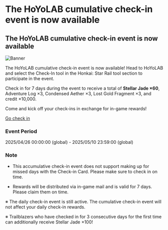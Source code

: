 # The HoYoLAB cumulative check-in event is now available
## The HoYoLAB cumulative check-in event is now available
![Banner](https://sdk.hoyoverse.com/upload/ann/2025/04/30/18da6d24527a9eb7d4a87de32c1d9ba0_5568739181346029832.jpg)

The HoYoLAB cumulative check-in event is now available! Head to HoYoLAB and select the Check-In tool in the Honkai: Star Rail tool section to participate in the event.

Check in for 7 days during the event to receive a total of **Stellar Jade ×60**, Adventure Log ×3, Condensed Aether ×3, Lost Gold Fragment ×3, and credit ×10,000.

Come and kick off your check-ins in exchange for in-game rewards!

[ Go check in](https://act.hoyolab.com/bbs/event/signin/hkrpg/index.html?act_id=e202303301540311&hyl_auth_required=true&hyl_presentation_style=fullscreen&utm_campaign=checkin&utm_id=6&utm_medium=notice&utm_source=ingame)

### Event Period

2025/04/26 00:00:00 (global) - 2025/05/10 23:59:00 (global)

### Note

- This accumulative check-in event does not support making up for missed days with the Check-in Card. Please make sure to check in on time.

- Rewards will be distributed via in-game mail and is valid for 7 days. Please claim them on time.

※ The daily check-in event is still active. The cumulative check-in event will not affect your daily check-in rewards.

※ Trailblazers who have checked in for 3 consecutive days for the first time can additionally receive Stellar Jade ×100!
